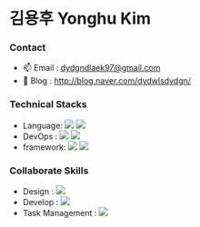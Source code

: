 # 김용후 Yonghu Kim

### Contact
- 📫 Email : dydgndlaek97@gmail.com
- 📡 Blog : http://blog.naver.com/dydwlsdydgn/

### Technical Stacks
- Language: <img src="https://img.shields.io/badge/Java-0c8fc7?style=flat-square&logo=Java&logoColor=white"/> <img src="https://img.shields.io/badge/JavaScript-F7DF1E?style=flat-square&logo=JavaScript&logoColor=white"/> 
- DevOps : <img src="https://img.shields.io/badge/Docker-34c6eb?style=flat-square&logo=Docker&logoColor=white"/> <img src="https://img.shields.io/badge/Jenkins-blue?style=flat-square&logo=Jenkins&logoColor=white"/>
- framework: <img src="https://img.shields.io/badge/Spring-brightgreen?style=flat-square&logo=Spring&logoColor=white"/> <img src="https://img.shields.io/badge/Express-lightgrey?style=flat-square&logo=Express&logoColor=white"/>

### Collaborate Skills
- Design : <img src="https://img.shields.io/badge/Figma-eb8634?style=flat-square&logo=Figma&logoColor=white"/>
- Develop : <img src="https://img.shields.io/badge/GitHub-756f6b?style=flat-square&logo=GitHub&logoColor=white"/>
- Task Management : <img src="https://img.shields.io/badge/Asana-f54222?style=flat-square&logo=Asana&logoColor=white"/>
